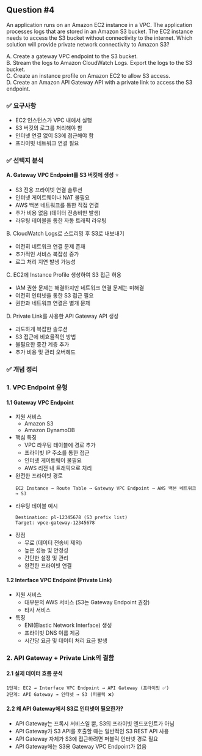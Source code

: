 ## Question #4
An application runs on an Amazon EC2 instance in a VPC. 
The application processes logs that are stored in an Amazon S3 bucket. 
The EC2 instance needs to access the S3 bucket without connectivity to the internet.
Which solution will provide private network connectivity to Amazon S3?

A. Create a gateway VPC endpoint to the S3 bucket. <br>
B. Stream the logs to Amazon CloudWatch Logs. Export the logs to the S3 bucket. <br>
C. Create an instance profile on Amazon EC2 to allow S3 access. <br>
D. Create an Amazon API Gateway API with a private link to access the S3 endpoint. <br>

### ✅ 요구사항
- EC2 인스턴스가 VPC 내에서 실행
- S3 버킷의 로그를 처리해야 함
- 인터넷 연결 없이 S3에 접근해야 함
- 프라이빗 네트워크 연결 필요

### ✅ 선택지 분석
**A. Gateway VPC Endpoint를 S3 버킷에 생성** ⭐
- S3 전용 프라이빗 연결 솔루션
- 인터넷 게이트웨이나 NAT 불필요
- AWS 백본 네트워크를 통한 직접 연결
- 추가 비용 없음 (데이터 전송비만 발생)
- 라우팅 테이블을 통한 자동 트래픽 라우팅

B. CloudWatch Logs로 스트리밍 후 S3로 내보내기
- 여전히 네트워크 연결 문제 존재
- 추가적인 서비스 복잡성 증가
- 로그 처리 지연 발생 가능성

C. EC2에 Instance Profile 생성하여 S3 접근 허용
- IAM 권한 문제는 해결하지만 네트워크 연결 문제는 미해결
- 여전히 인터넷을 통한 S3 접근 필요
- 권한과 네트워크 연결은 별개 문제

D. Private Link를 사용한 API Gateway API 생성
- 과도하게 복잡한 솔루션
- S3 접근에 비효율적인 방법
- 불필요한 중간 계층 추가
- 추가 비용 및 관리 오버헤드

### ✅ 개념 정리
### 1. VPC Endpoint 유형
#### 1.1 Gateway VPC Endpoint
- 지원 서비스
    - Amazon S3
    - Amazon DynamoDB
- 핵심 특징
    - VPC 라우팅 테이블에 경로 추가
    - 프라이빗 IP 주소를 통한 접근
    - 인터넷 게이트웨이 불필요
    - AWS 리전 내 트래픽으로 처리
- 완전한 프라이빗 경로
  ```
  EC2 Instance → Route Table → Gateway VPC Endpoint → AWS 백본 네트워크 → S3
  ```
- 라우팅 테이블 예시
  ```
  Destination: pl-12345678 (S3 prefix list)
  Target: vpce-gateway-12345678
  ```
- 장점
    - 무료 (데이터 전송비 제외)
    - 높은 성능 및 안정성
    - 간단한 설정 및 관리
    - 완전한 프라이빗 연결

#### 1.2 Interface VPC Endpoint (Private Link)

- 지원 서비스
    - 대부분의 AWS 서비스 (S3는 Gateway Endpoint 권장)
    - 타사 서비스
- 특징
    - ENI(Elastic Network Interface) 생성
    - 프라이빗 DNS 이름 제공
    - 시간당 요금 및 데이터 처리 요금 발생


### 2. API Gateway + Private Link의 결함
#### 2.1 실제 데이터 흐름 분석
```
1단계: EC2 → Interface VPC Endpoint → API Gateway (프라이빗 ✅)
2단계: API Gateway → 인터넷 → S3 (퍼블릭 ❌)
```

#### 2.2 왜 API Gateway에서 S3로 인터넷이 필요한가?
- API Gateway는 프록시 서비스일 뿐, S3의 프라이빗 엔드포인트가 아님
- API Gateway가 S3 API를 호출할 때는 일반적인 S3 REST API 사용
- API Gateway 자체가 S3에 접근하려면 퍼블릭 인터넷 경로 필요
- API Gateway에는 S3용 Gateway VPC Endpoint가 없음



